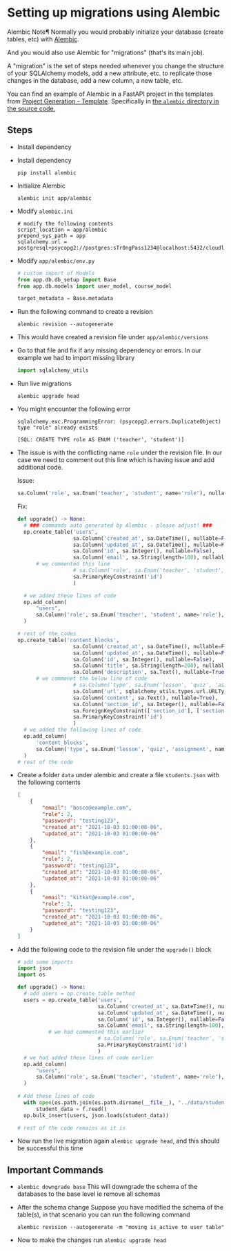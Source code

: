 # Setting up migrations using Alembic

Alembic Note¶
Normally you would probably initialize your database (create tables, etc) with [Alembic](https://alembic.sqlalchemy.org/en/latest/).

And you would also use Alembic for "migrations" (that's its main job).

A "migration" is the set of steps needed whenever you change the structure of your SQLAlchemy models, add a new attribute, etc. to replicate those changes in the database, add a new column, a new table, etc.

You can find an example of Alembic in a FastAPI project in the templates from [Project Generation - Template](https://fastapi.tiangolo.com/project-generation/). Specifically in [the `alembic` directory in the source code.](https://github.com/tiangolo/full-stack-fastapi-postgresql/tree/master/%7B%7Bcookiecutter.project_slug%7D%7D/backend/app/alembic/)

## Steps
- Install dependency
- Install dependency

    ```commandline
    pip install alembic
    ```
  
- Initialize Alembic

    ```commandline
    alembic init app/alembic
    ```
  
- Modify `alembic.ini` 

  ```
  # modify the following contents
  script_location = app/alembic
  prepend_sys_path = app
  sqlalchemy.url = postgresql+psycopg2://postgres:sTr0ngPass1234@localhost:5432/cloudlevel
  ```
  
- Modify `app/alembic/env.py`

  ```python
  # custom import of Models
  from app.db.db_setup import Base
  from app.db.models import user_model, course_model
  
  target_metadata = Base.metadata
  ```
  
- Run the following command to create a revision

  ```commandline
  alembic revision --autogenerate
  ```
- This would have created a revision file under `app/alembic/versions`
- Go to that file and fix if any missing dependency or errors. In our example we had to import missing library
  ```python
  import sqlalchemy_utils
  ```
- Run live migrations

  ```commandline
  alembic upgrade head
  ```
- You might encounter the following error
  ```commandline
  sqlalchemy.exc.ProgrammingError: (psycopg2.errors.DuplicateObject) type "role" already exists
  
  [SQL: CREATE TYPE role AS ENUM ('teacher', 'student')]
  ```
- The issue is with the conflicting name `role` under the revision file. In our case we need to comment out this line which is having issue and add additional code.

  Issue:
  ```python
  sa.Column('role', sa.Enum('teacher', 'student', name='role'), nullable=True),
  ```
  
  Fix:
  ```python
  def upgrade() -> None:
    # ### commands auto generated by Alembic - please adjust! ###
    op.create_table('users',
                    sa.Column('created_at', sa.DateTime(), nullable=False),
                    sa.Column('updated_at', sa.DateTime(), nullable=False),
                    sa.Column('id', sa.Integer(), nullable=False),
                    sa.Column('email', sa.String(length=100), nullable=False),
        # we commented this line
                    # sa.Column('role', sa.Enum('teacher', 'student', name='role'), nullable=True),
                    sa.PrimaryKeyConstraint('id')
                    )
  
    # we added these lines of code
    op.add_column(
        "users",
        sa.Column('role', sa.Enum('teacher', 'student', name='role'), nullable=True),
    )
  
  # rest of the codes
  op.create_table('content_blocks',
                    sa.Column('created_at', sa.DateTime(), nullable=False),
                    sa.Column('updated_at', sa.DateTime(), nullable=False),
                    sa.Column('id', sa.Integer(), nullable=False),
                    sa.Column('title', sa.String(length=200), nullable=False),
                    sa.Column('description', sa.Text(), nullable=True),
        # we commenet the below line of code
                    # sa.Column('type', sa.Enum('lesson', 'quiz', 'assignment', name='contenttype'), nullable=True),
                    sa.Column('url', sqlalchemy_utils.types.url.URLType(), nullable=True),
                    sa.Column('content', sa.Text(), nullable=True),
                    sa.Column('section_id', sa.Integer(), nullable=False),
                    sa.ForeignKeyConstraint(['section_id'], ['sections.id'], ),
                    sa.PrimaryKeyConstraint('id')
                    )
    # we added the following lines of code
    op.add_column(
        'content_blocks',
        sa.Column('type', sa.Enum('lesson', 'quiz', 'assignment', name='contenttype'), nullable=True),
    )
  # rest of the code
  ```

- Create a folder `data` under alembic and create a file `students.json` with the following contents

  ```json
  [
      {
          "email": "bosco@example.com",
          "role": 2,
          "password": "testing123",
          "created_at": "2021-10-03 01:00:00-06",
          "updated_at": "2021-10-03 01:00:00-06"
      },
      {
          "email": "fish@example.com",
          "role": 2,
          "password": "testing123",
          "created_at": "2021-10-03 01:00:00-06",
          "updated_at": "2021-10-03 01:00:00-06"
      },
      {
          "email": "kitkat@example.com",
          "role": 2,
          "password": "testing123",
          "created_at": "2021-10-03 01:00:00-06",
          "updated_at": "2021-10-03 01:00:00-06"
      }
  ]
  ```
- Add the following code to the revision file under the `upgrade()` block

  ```python
  # add some imports
  import json
  import os
  
  def upgrade() -> None:
    # add users = op.create_table method
    users = op.create_table('users',
                            sa.Column('created_at', sa.DateTime(), nullable=False),
                            sa.Column('updated_at', sa.DateTime(), nullable=False),
                            sa.Column('id', sa.Integer(), nullable=False),
                            sa.Column('email', sa.String(length=100), nullable=False),
            # we had commented this earlier
                            # sa.Column('role', sa.Enum('teacher', 'student', name='role'), nullable=True),
                            sa.PrimaryKeyConstraint('id')
                            )
    # we had added these lines of code earlier
    op.add_column(
        "users",
        sa.Column('role', sa.Enum('teacher', 'student', name='role'), nullable=True),
    )
    
  # Add these lines of code
    with open(os.path.join(os.path.dirname(__file__), "../data/students.json")) as f:
        student_data = f.read()
    op.bulk_insert(users, json.loads(student_data))
  
  # rest of the code remains as it is
  ```
- Now run the live migration again `alembic upgrade head`, and this should be successful this time


## Important Commands

- `alembic downgrade base`
  This will downgrade the schema of the databases to the base level ie remove all schemas
- After the schema change
  Suppose you have modified the schema of the table(s), in that scenario you can run the following command

  ```commandline
  alembic revision --autogenerate -m "moving is_active to user table"
  ```
- Now to make the changes run `alembic upgrade head`